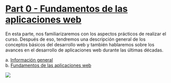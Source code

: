 # [Part 0 - Fundamentos de las aplicaciones web](https://fullstackopen.com/es/part0)

En esta parte, nos familiarizaremos con los aspectos prácticos de realizar el curso. Después de eso, tendremos una descripción general de los conceptos básicos del desarrollo web y también hablaremos sobre los avances en el desarrollo de aplicaciones web durante las últimas décadas.

a. [Información general](https://fullstackopen.com/es/part0/general_info)  
b. [Fundamentos de las aplicaciones web](https://fullstackopen.com/es/part0/fundamentals_of_web_apps)

<img src="https://github.com/jgomez2531/full-stack-open-2022/assets/76822966/2e8310e9-45b8-4583-819d-6aa9667c1abf" class="center" />
